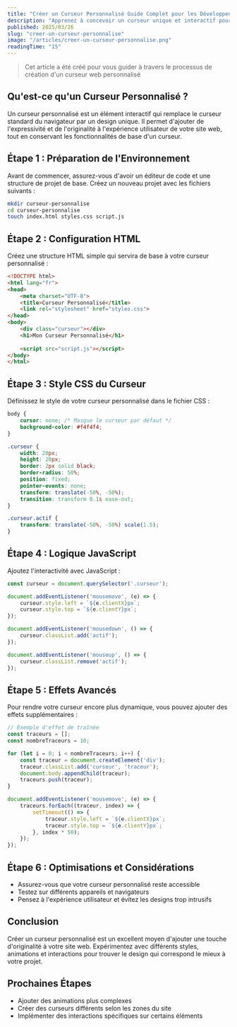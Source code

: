 ```yaml
---
title: "Créer un Curseur Personnalisé Guide Complet pour les Développeurs Web"
description: "Apprenez à concevoir un curseur unique et interactif pour votre site web"
published: 2025/03/26
slug: "creer-un-curseur-personnalise"
image: "/articles/creer-un-curseur-personnalise.png"
readingTime: "15"
---
```


> Cet article a été créé pour vous guider à travers le processus de création d'un curseur web personnalisé

## Qu'est-ce qu'un Curseur Personnalisé ?

Un curseur personnalisé est un élément interactif qui remplace le curseur standard du navigateur par un design unique. Il permet d'ajouter de l'expressivité et de l'originalité à l'expérience utilisateur de votre site web, tout en conservant les fonctionnalités de base d'un curseur.

## Étape 1 : Préparation de l'Environnement

Avant de commencer, assurez-vous d'avoir un éditeur de code et une structure de projet de base. Créez un nouveau projet avec les fichiers suivants :

```bash
mkdir curseur-personnalise
cd curseur-personnalise
touch index.html styles.css script.js
```

## Étape 2 : Configuration HTML

Créez une structure HTML simple qui servira de base à votre curseur personnalisé :

```html
<!DOCTYPE html>
<html lang="fr">
<head>
    <meta charset="UTF-8">
    <title>Curseur Personnalisé</title>
    <link rel="stylesheet" href="styles.css">
</head>
<body>
    <div class="curseur"></div>
    <h1>Mon Curseur Personnalisé</h1>
    
    <script src="script.js"></script>
</body>
</html>
```

## Étape 3 : Style CSS du Curseur

Définissez le style de votre curseur personnalisé dans le fichier CSS :

```css
body {
    cursor: none; /* Masque le curseur par défaut */
    background-color: #f4f4f4;
}

.curseur {
    width: 20px;
    height: 20px;
    border: 2px solid black;
    border-radius: 50%;
    position: fixed;
    pointer-events: none;
    transform: translate(-50%, -50%);
    transition: transform 0.1s ease-out;
}

.curseur.actif {
    transform: translate(-50%, -50%) scale(1.5);
}
```

## Étape 4 : Logique JavaScript

Ajoutez l'interactivité avec JavaScript :

```javascript
const curseur = document.querySelector('.curseur');

document.addEventListener('mousemove', (e) => {
    curseur.style.left = `${e.clientX}px`;
    curseur.style.top = `${e.clientY}px`;
});

document.addEventListener('mousedown', () => {
    curseur.classList.add('actif');
});

document.addEventListener('mouseup', () => {
    curseur.classList.remove('actif');
});
```

## Étape 5 : Effets Avancés

Pour rendre votre curseur encore plus dynamique, vous pouvez ajouter des effets supplémentaires :

```javascript
// Exemple d'effet de traînée
const traceurs = [];
const nombreTraceurs = 10;

for (let i = 0; i < nombreTraceurs; i++) {
    const traceur = document.createElement('div');
    traceur.classList.add('curseur', 'traceur');
    document.body.appendChild(traceur);
    traceurs.push(traceur);
}

document.addEventListener('mousemove', (e) => {
    traceurs.forEach((traceur, index) => {
        setTimeout(() => {
            traceur.style.left = `${e.clientX}px`;
            traceur.style.top = `${e.clientY}px`;
        }, index * 50);
    });
});
```

## Étape 6 : Optimisations et Considérations

- Assurez-vous que votre curseur personnalisé reste accessible
- Testez sur différents appareils et navigateurs
- Pensez à l'expérience utilisateur et évitez les designs trop intrusifs

## Conclusion

Créer un curseur personnalisé est un excellent moyen d'ajouter une touche d'originalité à votre site web. Expérimentez avec différents styles, animations et interactions pour trouver le design qui correspond le mieux à votre projet.

## Prochaines Étapes

- Ajouter des animations plus complexes
- Créer des curseurs différents selon les zones du site
- Implémenter des interactions spécifiques sur certains éléments